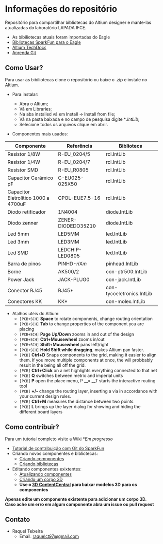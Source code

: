 Informações do repositório
==========================

Repositório para compartilhar bibliotecas do Altium designer e mante-las atualizadas do laboratório LAPADA IFCE.

* As bibiliotecas atuais foram importadas do Eagle
* [Bibliotecas SparkFun para o Eagle](https://github.com/sparkfun/SparkFun-Eagle-Libraries)
* [Altium TechDocs](http://techdocs.altium.com/)
* [Aprenda Git](https://git-scm.com/book/pt-br/v1/Primeiros-passos)

Como Usar?
----------

Para usar as bibiliotecas clone o repositório ou baixe o .zip e instale no Altium. 
* Para instalar:
    * Abra o Altium;
    * Vá em Libraries;
    * Na aba installed vá em Install -> Install from file;
    * Vá na pasta baixada e no campo de pesquisa digite **.IntLib*;
    * Selecione todos os arquivos clique em abrir.
    
* Componentes mais usados:

| Componente              | Referência          | Biblioteca     |
| ----------------------- | ------------------- | -------------- |
| Resistor 1/8W           | R-EU_0204/5         | rcl.IntLib     |
| Resistor 1/4W           | R-EU_0204/7         | rcl.IntLib     |
| Resistor SMD            | R-EU_R0805          | rcl.IntLib     |
| Capacitor Cerâmico pF   | C-EU025-025X50      | rcl.IntLib     |
| Capacitor Eletrolítico 1000 a 4700uF  | CPOL-EUE7.5-16      | rcl.IntLib     |
| Diodo retificador       | 1N4004              | diode.IntLib   |
| Diodo zenner            | ZENER-DIODEDO35Z10  | diode.IntLib   |
| Led 5mm                 | LED5MM              | led.IntLib     |
| Led 3mm                 | LED3MM              | led.IntLib     |
| Led SMD                 | LEDCHIP-LED0805     | led.IntLib     |
| Barra de pinos          | PINHD-*n*X*m*       | pinhead.IntLib |
| Borne                   | AK500/2             | con-ptr500.IntLib |
| Power Jack              | JACK-PLUG0          | con-jack.IntLib |
| Conector RJ45           | RJ45*               | con-tycoeletronics.IntLib |
| Conectores KK           | KK*                 | con-molex.IntLib |

* Atalhos utéis do Altium:
    * `[PCB+SCH]` **Space** to rotate components, change routing orientation
    * `[PCB+SCH]` **Tab** to change properties of the component you are placing
    * `[PCB+SCH]` **Page Up/Down** zooms in and out of the design
    * `[PCB+SCH]` **Ctrl+Mousewheel** zooms in/out
    * `[PCB+SCH]` **Shift+Mousewheel** pans left/right
    * `[PCB+SCH]` **Hold Shift while dragging**, makes Altium pan faster.
    * `[PCB]` **Ctrl+D** Snaps components to the grid, making it easier to align them. If you move multiple components at once, the will probbably result in the being all off the grid.
    * `[PCB]` **Ctrl+Click** on a net highlights everything connected to that net
    * `[PCB]` **Q** switches between metric and imperial units
    * `[PCB]` **P** open the place menu, P __» __T starts the interactive routing tool
    * `[PCB]` **+/-** change the routing layer, inserting a via in accordance with your current design rules.
    * `[PCB]` **Ctrl+M** measures the distance between two points
    * `[PCB]` **L** brings up the layer dialog for showing and hiding the different board layers

Como contribuir?
----------------

Para um tutorial completo visite a [Wiki](https://github.com/raquelct/bibliotecas_altium/wiki) **Em progresso*

* [Tutorial de comtribuição com Git do SparkFun](https://learn.sparkfun.com/tutorials/using-github-to-share-with-sparkfun)
* Criando novos componentes e bibliotecas:
    * [Criando componentes](http://techdocs.altium.com/display/ADOH/Creating+Library+Components+Tutorial)
    * [Criando bibliotecas](http://techdocs.altium.com/display/ADOH/Building+an+Integrated+Library)
* Editando componentes exixtentes:
    * [Atualizando componentes](http://techdocs.altium.com/display/ADOH/Keeping+Components+Up-To-Date)
    * [Criando um corpo 3D](http://techdocs.altium.com/display/ADRR/PCB_Obj-3DBody((3D+Body))_AD)
    * **Use o **[3D ContentCentral](https://www.3dcontentcentral.com/Default.aspx)** para baixar modelos 3D para os componentes**
    
**Apenas edite um componente existente para adicionar um corpo 3D. Caso ache um erro em algum componente abra um issue ou pull request**
  
Contato
-------

* Raquel Teixeira 
    * Email: raquelct97@gmail.com
